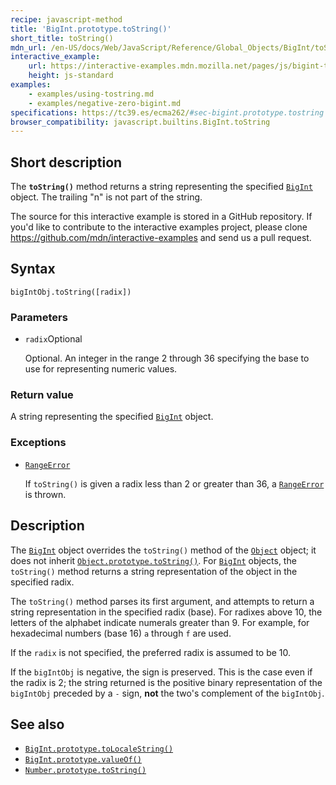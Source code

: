 ```yaml
---
recipe: javascript-method
title: 'BigInt.prototype.toString()'
short_title: toString()
mdn_url: /en-US/docs/Web/JavaScript/Reference/Global_Objects/BigInt/toString
interactive_example:
    url: https://interactive-examples.mdn.mozilla.net/pages/js/bigint-tostring.html
    height: js-standard
examples:
    - examples/using-tostring.md
    - examples/negative-zero-bigint.md
specifications: https://tc39.es/ecma262/#sec-bigint.prototype.tostring
browser_compatibility: javascript.builtins.BigInt.toString
---
```


## Short description

The **`toString()`** method returns a string representing the specified [`BigInt`](/en-US/docs/Web/JavaScript/Reference/Global_Objects/BigInt) object. The trailing "n" is not part of the string.

The source for this interactive example is stored in a GitHub repository. If you'd like to contribute to the interactive examples project, please clone <https://github.com/mdn/interactive-examples> and send us a pull request.

## Syntax

```
bigIntObj.toString([radix])
```

### Parameters

-   `radix`Optional

    Optional. An integer in the range 2 through 36 specifying the base to use for representing numeric values.

### Return value

A string representing the specified [`BigInt`](/en-US/docs/Web/JavaScript/Reference/Global_Objects/BigInt) object.

### Exceptions

-   [`RangeError`](/en-US/docs/Web/JavaScript/Reference/Global_Objects/RangeError)

    If `toString()` is given a radix less than 2 or greater than 36, a [`RangeError`](/en-US/docs/Web/JavaScript/Reference/Global_Objects/RangeError) is thrown.

## Description

The [`BigInt`](/en-US/docs/Web/JavaScript/Reference/Global_Objects/BigInt) object overrides the `toString()` method of the [`Object`](/en-US/docs/Web/JavaScript/Reference/Global_Objects/Object) object; it does not inherit [`Object.prototype.toString()`](/en-US/docs/Web/JavaScript/Reference/Global_Objects/Object/toString). For [`BigInt`](/en-US/docs/Web/JavaScript/Reference/Global_Objects/BigInt) objects, the `toString()` method returns a string representation of the object in the specified radix.

The `toString()` method parses its first argument, and attempts to return a string representation in the specified radix (base). For radixes above 10, the letters of the alphabet indicate numerals greater than 9. For example, for hexadecimal numbers (base 16) `a` through `f` are used.

If the `radix` is not specified, the preferred radix is assumed to be 10.

If the `bigIntObj` is negative, the sign is preserved. This is the case even if the radix is 2; the string returned is the positive binary representation of the `bigIntObj` preceded by a `-` sign, **not** the two's complement of the `bigIntObj`.

## See also

-   [`BigInt.prototype.toLocaleString()`](/en-US/docs/Web/JavaScript/Reference/Global_Objects/BigInt/toLocaleString)
-   [`BigInt.prototype.valueOf()`](/en-US/docs/Web/JavaScript/Reference/Global_Objects/BigInt/valueOf)
-   [`Number.prototype.toString()`](/en-US/docs/Web/JavaScript/Reference/Global_Objects/Number/toString)
